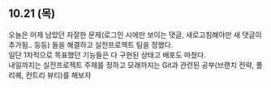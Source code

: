 10.21 (목)
--

오늘은 어제 남았던 자잘한 문제(로그인 시에만 보이는 댓글, 새로고침해야만 새 댓글이 추가됨.. 등등) 들을 해결하고 실전프로젝트 팀을 정했다. <br/>
일단 1차적으로 목표했던 기능들은 다 구현된 상태고 배포도 마쳤다. <br/>
내일까지는 실전프로젝트 주제를 정하고 모래까지는 Git과 관련된 공부(브랜치 전략, 풀리퀘, 컨트리 뷰티)를 해보자 <br/>
